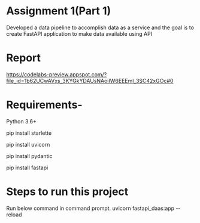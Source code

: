 
# Assignment 1(Part 1)
Developed a data pipeline to accomplish data as a service and the goal is to create FastAPI application to make data available using API
# Report
https://codelabs-preview.appspot.com/?file_id=1b62UCwAVxs_3KYGkYDAUsNAoiIW6EEEml_3SC42xGOc#0

# Requirements-
Python 3.6+

pip install starlette

pip install uvicorn

pip install pydantic

pip install fastapi


# Steps to run this project
Run below command in command prompt.
uvicorn fastapi_daas:app --reload
